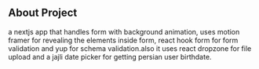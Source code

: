 
 ## About Project

a nextjs app that handles form with background animation, uses motion framer for revealing the elements inside form, react hook form for form validation and yup for schema validation.also it uses react dropzone for file upload and a jajli date picker for getting persian user birthdate.  
